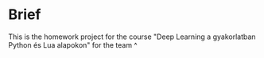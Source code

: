 # Brief

This is the homework project for the course "Deep Learning a gyakorlatban Python és Lua alapokon" for the team ^
